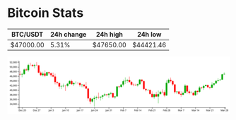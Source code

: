 # Bitcoin Stats

BTC/USDT|24h change|24h high|24h low|
|---|---|---|---|
|$47000.00|5.31%|$47650.00|$44421.46|

<img src="./chart.svg">
